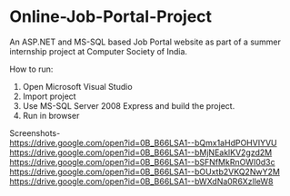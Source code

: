 # Online-Job-Portal-Project
An ASP.NET and MS-SQL based Job Portal website as part of a summer internship project at Computer Society of India.


How to run:
1. Open Microsoft Visual Studio
2. Import project
3. Use MS-SQL Server 2008 Express and build the project.
4. Run in browser

Screenshots-<br>
https://drive.google.com/open?id=0B_B66LSA1--bQmx1aHdPOHVIYVU <br>
https://drive.google.com/open?id=0B_B66LSA1--bMjNEaklKV2gzd2M<br>
https://drive.google.com/open?id=0B_B66LSA1--bSFNfMkRnOWI0d3c<br>
https://drive.google.com/open?id=0B_B66LSA1--bOUxtb2VKQ2NwY2M<br>
https://drive.google.com/open?id=0B_B66LSA1--bWXdNa0R6XzlleW8

